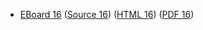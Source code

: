 * [EBoard 16](../eboards/eboard.16.html)
  ([Source 16](../eboards/eboard.16.md))
  ([HTML 16](../eboards/eboard.16.html))
  ([PDF 16](../eboards/eboard.16.pdf))
        
